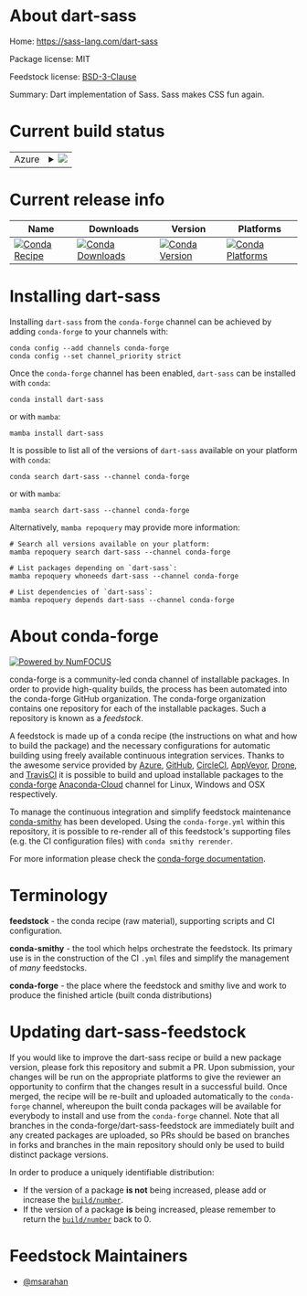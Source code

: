 About dart-sass
===============

Home: https://sass-lang.com/dart-sass

Package license: MIT

Feedstock license: [BSD-3-Clause](https://github.com/conda-forge/dart-sass-feedstock/blob/main/LICENSE.txt)

Summary: Dart implementation of Sass. Sass makes CSS fun again.

Current build status
====================


<table>
    
  <tr>
    <td>Azure</td>
    <td>
      <details>
        <summary>
          <a href="https://dev.azure.com/conda-forge/feedstock-builds/_build/latest?definitionId=16892&branchName=main">
            <img src="https://dev.azure.com/conda-forge/feedstock-builds/_apis/build/status/dart-sass-feedstock?branchName=main">
          </a>
        </summary>
        <table>
          <thead><tr><th>Variant</th><th>Status</th></tr></thead>
          <tbody><tr>
              <td>linux_64</td>
              <td>
                <a href="https://dev.azure.com/conda-forge/feedstock-builds/_build/latest?definitionId=16892&branchName=main">
                  <img src="https://dev.azure.com/conda-forge/feedstock-builds/_apis/build/status/dart-sass-feedstock?branchName=main&jobName=linux&configuration=linux_64_" alt="variant">
                </a>
              </td>
            </tr><tr>
              <td>osx_64</td>
              <td>
                <a href="https://dev.azure.com/conda-forge/feedstock-builds/_build/latest?definitionId=16892&branchName=main">
                  <img src="https://dev.azure.com/conda-forge/feedstock-builds/_apis/build/status/dart-sass-feedstock?branchName=main&jobName=osx&configuration=osx_64_" alt="variant">
                </a>
              </td>
            </tr><tr>
              <td>osx_arm64</td>
              <td>
                <a href="https://dev.azure.com/conda-forge/feedstock-builds/_build/latest?definitionId=16892&branchName=main">
                  <img src="https://dev.azure.com/conda-forge/feedstock-builds/_apis/build/status/dart-sass-feedstock?branchName=main&jobName=osx&configuration=osx_arm64_" alt="variant">
                </a>
              </td>
            </tr><tr>
              <td>win_64</td>
              <td>
                <a href="https://dev.azure.com/conda-forge/feedstock-builds/_build/latest?definitionId=16892&branchName=main">
                  <img src="https://dev.azure.com/conda-forge/feedstock-builds/_apis/build/status/dart-sass-feedstock?branchName=main&jobName=win&configuration=win_64_" alt="variant">
                </a>
              </td>
            </tr>
          </tbody>
        </table>
      </details>
    </td>
  </tr>
</table>

Current release info
====================

| Name | Downloads | Version | Platforms |
| --- | --- | --- | --- |
| [![Conda Recipe](https://img.shields.io/badge/recipe-dart--sass-green.svg)](https://anaconda.org/conda-forge/dart-sass) | [![Conda Downloads](https://img.shields.io/conda/dn/conda-forge/dart-sass.svg)](https://anaconda.org/conda-forge/dart-sass) | [![Conda Version](https://img.shields.io/conda/vn/conda-forge/dart-sass.svg)](https://anaconda.org/conda-forge/dart-sass) | [![Conda Platforms](https://img.shields.io/conda/pn/conda-forge/dart-sass.svg)](https://anaconda.org/conda-forge/dart-sass) |

Installing dart-sass
====================

Installing `dart-sass` from the `conda-forge` channel can be achieved by adding `conda-forge` to your channels with:

```
conda config --add channels conda-forge
conda config --set channel_priority strict
```

Once the `conda-forge` channel has been enabled, `dart-sass` can be installed with `conda`:

```
conda install dart-sass
```

or with `mamba`:

```
mamba install dart-sass
```

It is possible to list all of the versions of `dart-sass` available on your platform with `conda`:

```
conda search dart-sass --channel conda-forge
```

or with `mamba`:

```
mamba search dart-sass --channel conda-forge
```

Alternatively, `mamba repoquery` may provide more information:

```
# Search all versions available on your platform:
mamba repoquery search dart-sass --channel conda-forge

# List packages depending on `dart-sass`:
mamba repoquery whoneeds dart-sass --channel conda-forge

# List dependencies of `dart-sass`:
mamba repoquery depends dart-sass --channel conda-forge
```


About conda-forge
=================

[![Powered by
NumFOCUS](https://img.shields.io/badge/powered%20by-NumFOCUS-orange.svg?style=flat&colorA=E1523D&colorB=007D8A)](https://numfocus.org)

conda-forge is a community-led conda channel of installable packages.
In order to provide high-quality builds, the process has been automated into the
conda-forge GitHub organization. The conda-forge organization contains one repository
for each of the installable packages. Such a repository is known as a *feedstock*.

A feedstock is made up of a conda recipe (the instructions on what and how to build
the package) and the necessary configurations for automatic building using freely
available continuous integration services. Thanks to the awesome service provided by
[Azure](https://azure.microsoft.com/en-us/services/devops/), [GitHub](https://github.com/),
[CircleCI](https://circleci.com/), [AppVeyor](https://www.appveyor.com/),
[Drone](https://cloud.drone.io/welcome), and [TravisCI](https://travis-ci.com/)
it is possible to build and upload installable packages to the
[conda-forge](https://anaconda.org/conda-forge) [Anaconda-Cloud](https://anaconda.org/)
channel for Linux, Windows and OSX respectively.

To manage the continuous integration and simplify feedstock maintenance
[conda-smithy](https://github.com/conda-forge/conda-smithy) has been developed.
Using the ``conda-forge.yml`` within this repository, it is possible to re-render all of
this feedstock's supporting files (e.g. the CI configuration files) with ``conda smithy rerender``.

For more information please check the [conda-forge documentation](https://conda-forge.org/docs/).

Terminology
===========

**feedstock** - the conda recipe (raw material), supporting scripts and CI configuration.

**conda-smithy** - the tool which helps orchestrate the feedstock.
                   Its primary use is in the construction of the CI ``.yml`` files
                   and simplify the management of *many* feedstocks.

**conda-forge** - the place where the feedstock and smithy live and work to
                  produce the finished article (built conda distributions)


Updating dart-sass-feedstock
============================

If you would like to improve the dart-sass recipe or build a new
package version, please fork this repository and submit a PR. Upon submission,
your changes will be run on the appropriate platforms to give the reviewer an
opportunity to confirm that the changes result in a successful build. Once
merged, the recipe will be re-built and uploaded automatically to the
`conda-forge` channel, whereupon the built conda packages will be available for
everybody to install and use from the `conda-forge` channel.
Note that all branches in the conda-forge/dart-sass-feedstock are
immediately built and any created packages are uploaded, so PRs should be based
on branches in forks and branches in the main repository should only be used to
build distinct package versions.

In order to produce a uniquely identifiable distribution:
 * If the version of a package **is not** being increased, please add or increase
   the [``build/number``](https://docs.conda.io/projects/conda-build/en/latest/resources/define-metadata.html#build-number-and-string).
 * If the version of a package **is** being increased, please remember to return
   the [``build/number``](https://docs.conda.io/projects/conda-build/en/latest/resources/define-metadata.html#build-number-and-string)
   back to 0.

Feedstock Maintainers
=====================

* [@msarahan](https://github.com/msarahan/)


